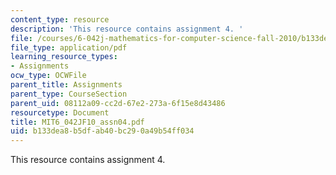 ```yaml
---
content_type: resource
description: 'This resource contains assignment 4. '
file: /courses/6-042j-mathematics-for-computer-science-fall-2010/b133dea8b5dfab40bc290a49b54ff034_MIT6_042JF10_assn04.pdf
file_type: application/pdf
learning_resource_types:
- Assignments
ocw_type: OCWFile
parent_title: Assignments
parent_type: CourseSection
parent_uid: 08112a09-cc2d-67e2-273a-6f15e8d43486
resourcetype: Document
title: MIT6_042JF10_assn04.pdf
uid: b133dea8-b5df-ab40-bc29-0a49b54ff034
---
```

This resource contains assignment 4. 

